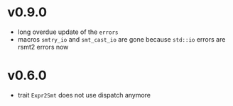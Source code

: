 # v0.9.0

- long overdue update of the `errors`
- macros `smtry_io` and `smt_cast_io` are gone because `std::io` errors are
  rsmt2 errors now

# v0.6.0

- trait `Expr2Smt` does not use dispatch anymore